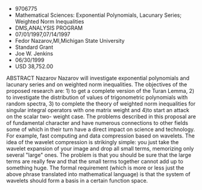 
* 9706775
* Mathematical Sciences: Exponential Polynomials, Lacunary Series; Weighted Norm Inequalities
* DMS,ANALYSIS PROGRAM
* 07/01/1997,07/14/1997
* Fedor Nazarov,MI,Michigan State University
* Standard Grant
* Joe W. Jenkins
* 06/30/1999
* USD 38,752.00

ABSTRACT Nazarov Nazarov will investigate exponential polynomials and lacunary
series and on weighted norm inequalities. The objectives of the proposed
research are: 1) to get a complete version of the Turan Lemma, 2) to investigate
the distribution of values of trigonometric polynomials with random spectra, 3)
to complete the theory of weighted norm inequalities for singular integral
operators with one matrix weight and 4)to start an attack on the scalar two-
weight case. The problems described in this proposal are of fundamental
character and have numerous connections to other fields some of which in their
turn have a direct impact on science and technology. For example, fast computing
and data compression based on wavelets. The idea of the wavelet compression is
strikingly simple: you just take the wavelet expansion of your image and drop
all small terms, memorizing only several "large" ones. The problem is that you
should be sure that the large terms are really few and that the small terms
together cannot add up to something huge. The formal requirement (which is more
or less just the above phrase translated into mathematical language) is that the
system of wavelets should form a basis in a certain function space.
